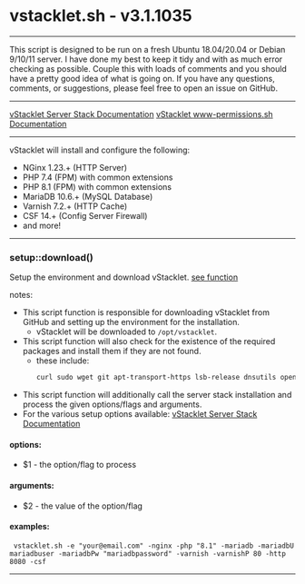 # vstacklet.sh - v3.1.1035


---

This script is designed to be run on a fresh Ubuntu 18.04/20.04 or
Debian 9/10/11 server. I have done my best to keep it tidy and with as much
error checking as possible. Couple this with loads of comments and you should
have a pretty good idea of what is going on. If you have any questions,
comments, or suggestions, please feel free to open an issue on GitHub.

---

[vStacklet Server Stack Documentation](https://github.com/JMSDOnline/vstacklet/blob/development/docs/setup/vstacklet-server-stack.sh.md)
[vStacklet www-permissions.sh Documentation](https://github.com/JMSDOnline/vstacklet/blob/development/docs/setup/www-permissions.sh.md)

---

vStacklet will install and configure the following:
- NGinx 1.23.+ (HTTP Server)
- PHP 7.4 (FPM) with common extensions
- PHP 8.1 (FPM) with common extensions
- MariaDB 10.6.+ (MySQL Database)
- Varnish 7.2.+ (HTTP Cache)
- CSF 14.+ (Config Server Firewall)
- and more!

---



### setup::download()

Setup the environment and download vStacklet. [see function](https://github.com/JMSDOnline/vstacklet/blob/development/setup/vstacklet.sh#L71-L118)

notes:
- This script function is responsible for downloading vStacklet from GitHub
and setting up the environment for the installation.
  - vStacklet will be downloaded to `/opt/vstacklet`.
- This script function will also check for the existence of the required
packages and install them if they are not found.
  - these include:
    ```bash
    curl sudo wget git apt-transport-https lsb-release dnsutils openssl
    ```
- This script function will additionally call the server stack installation
and process the given options/flags and arguments.
- For the various setup options available: [vStacklet Server Stack Documentation](https://github.com/JMSDOnline/vstacklet/blob/development/docs/setup/vstacklet-server-stack.sh.md)

#### options:

-  $1 - the option/flag to process

#### arguments:

-  $2 - the value of the option/flag

#### examples:

```
 vstacklet.sh -e "your@email.com" -nginx -php "8.1" -mariadb -mariadbU mariadbuser -mariadbPw "mariadbpassword" -varnish -varnishP 80 -http 8080 -csf
```

---


